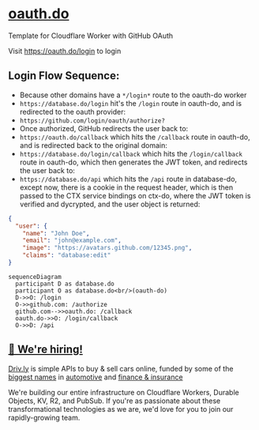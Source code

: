 # [oauth.do](https://oauth.do)
Template for Cloudflare Worker with GitHub OAuth


Visit <https://oauth.do/login> to login

## Login Flow Sequence:
- Because other domains have a `*/login*` route to the oauth-do worker
- `https://database.do/login` hit's the `/login` route in oauth-do, and is redirected to the oauth provider: 
- `https://github.com/login/oauth/authorize?`
- Once authorized, GitHub redirects the user back to:
- `https://oauth.do/callback` which hits the `/callback` route in oauth-do, and is redirected back to the original domain:
- `https://database.do/login/callback` which hits the `/login/callback` route in oauth-do, which then generates the JWT token, and redirects the user back to:
- `https://database.do/api` which hits the `/api` route in database-do, except now, there is a cookie in the request header, which is then passed to the CTX service bindings on ctx-do, where the JWT token is verified and dycrypted, and the user object is returned:
```json
{
  "user": {
    "name": "John Doe",
    "email": "john@example.com",
    "image": "https://avatars.github.com/12345.png",
    "claims": "database:edit"
}
```
```mermaid
sequenceDiagram
  participant D as database.do
  participant O as database.do<br/>(oauth-do)
  D->>O: /login
  O->>github.com: /authorize
  github.com-->>oauth.do: /callback
  oauth.do->>O: /login/callback
  O->>D: /api
```


## [🚀 We're hiring!](https://careers.do/apply)
[Driv.ly](https://driv.ly) is simple APIs to buy & sell cars online, funded by some of the [biggest names](https://twitter.com/TurnerNovak) in [automotive](https://fontinalis.com/team/#bill-ford) and [finance & insurance](https://www.detroit.vc)

We're building our entire infrastructure on Cloudflare Workers, Durable Objects, KV, R2, and PubSub.  If you're as passionate about these transformational technologies as we are, we'd love for you to join our rapidly-growing team.
